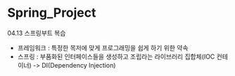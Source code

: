 # Spring_Project

04.13
스프링부트 복습
- 프레임워크 : 특정한 목저에 맞게 프로그래밍을 쉽게 하기 위한 약속
- 스프링 : 부품화된 인터페이스들을 생성하고 조립라는 라이브러리 집합체(IOC 컨테이너)
        -> DI(Dependency Injection)
